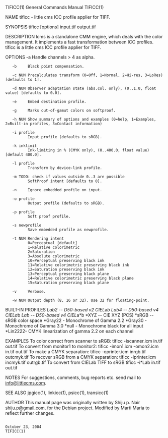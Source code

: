 TIFICC(1)                                                                                  General Commands Manual                                                                                  TIFICC(1)

NAME
       tificc - little cms ICC profile applier for TIFF.

SYNOPSIS
       tificc [options] input.tif output.tif

DESCRIPTION
       lcms is a standalone CMM engine, which deals with the color management.  It implements a fast transformation between ICC profiles.  tificc is a little cms ICC profile applier for TIFF.

OPTIONS
       -a     Handle channels > 4 as alpha.

       -b     Black point compensation.

       -c NUM Precalculates transform (0=Off, 1=Normal, 2=Hi-res, 3=LoRes) [defaults to 1].

       -d NUM Observer adaptation state (abs.col. only), (0..1.0, float value) [defaults to 0.0].

       -e     Embed destination profile.

       -g     Marks out-of-gamut colors on softproof.

       -h NUM Show summary of options and examples (0=help, 1=Examples, 2=Built-in profiles, 3=Contact information)

       -i profile
              Input profile (defaults to sRGB).

       -k inklimit
              Ink-limiting in % (CMYK only), (0..400.0, float value) [default 400.0].

       -l profile
              Transform by device-link profile.

       -m TODO: check if values outside 0..3 are possible
              SoftProof intent [defaults to 0].

       -n     Ignore embedded profile on input.

       -o profile
              Output profile (defaults to sRGB).

       -p profile
              Soft proof profile.

       -s newprofile
              Save embedded profile as newprofile.

       -t NUM Rendering intent
              0=Perceptual [default]
              1=Relative colorimetric
              2=Saturation
              3=Absolute colorimetric
              10=Perceptual preserving black ink
              11=Relative colorimetric preserving black ink
              12=Saturation preserving black ink
              13=Perceptual preserving black plane
              14=Relative colorimetric preserving black plane
              15=Saturation preserving black plane

       -v     Verbose.

       -w NUM Output depth (8, 16 or 32). Use 32 for floating-point.

BUILT-IN PROFILES
            *Lab2  -- D50-based v2 CIEL*a*b
            *Lab4  -- D50-based v4 CIEL*a*b
            *Lab   -- D50-based v4 CIEL*a*b
            *XYZ   -- CIE XYZ (PCS)
            *sRGB  -- sRGB color space
            *Gray22 - Monochrome of Gamma 2.2
            *Gray30 - Monochrome of Gamma 3.0
            *null   - Monochrome black for all input
            *Lin2222- CMYK linearization of gamma 2.2 on each channel

EXAMPLES
       To color correct from scanner to sRGB:
            tificc -iscanner.icm in.tif out.tif
       To convert from monitor1 to monitor2:
            tificc -imon1.icm -omon2.icm in.tif out.tif
       To make a CMYK separation:
            tificc -oprinter.icm inrgb.tif outcmyk.tif
       To recover sRGB from a CMYK separation:
            tificc -iprinter.icm incmyk.tif outrgb.tif
       To convert from CIELab TIFF to sRGB
            tificc -i*Lab in.tif out.tif

NOTES
       For suggestions, comments, bug reports etc. send mail to info@littlecms.com.

SEE ALSO
       jpgicc(1), linkicc(1), psicc(1), transicc(1)

AUTHOR
       This manual page was originally written by Shiju p. Nair <shiju.p@gmail.com>, for the Debian project. Modified by Marti Maria to reflect further changes.

                                                                                               October 23, 2004                                                                                     TIFICC(1)
